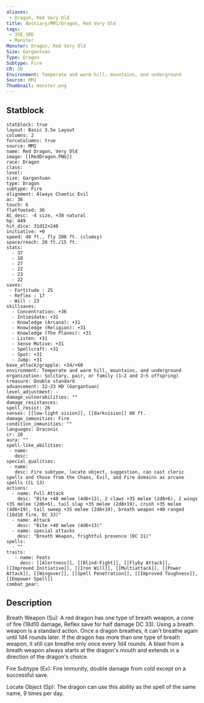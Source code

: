 ```yaml
---
aliases:
 - Dragon, Red Very Old
title: Bestiary/MM1/Dragon, Red Very Old
tags:
 - 35E_SRD
 - Monster
Monster: Dragon, Red Very Old
Size: Gargantuan
Type: Dragon
Subtype: Fire
CR: 20
Environment: Temperate and warm hill, mountains, and underground
Source: MM1
Thumbnail: monster.png
---
```


## Statblock

```statblock
statblock: true
layout: Basic 3.5e Layout
columns: 2
forceColumns: true
source: MM1 
name: Red Dragon, Very Old
image: [[RedDragon.PNG]]
race: Dragon
class: 
level: 
size: Gargantuan
type: Dragon
subtype: Fire
alignment: Always Chaotic Evil
ac: 36
touch: 6
flatfooted: 36
AC_desc: -4 size, +30 natural
hp: 449
hit_dice: 31d12+248
initiative: +0
speed: 40 ft., fly 200 ft. (clumsy)
space/reach: 20 ft./15 ft.
stats:
  - 37
  - 10
  - 27
  - 22
  - 23
  - 22
saves:
 - Fortitude : 25
 - Reflex : 17
 - Will : 23
skillsaves:
  - Concentration: +36
  - Intimidate: +31
  - Knowledge (Arcana): +31
  - Knowledge (Religion): +31
  - Knowledge (The Planes): +31
  - Listen: +31
  - Sense Motive: +31
  - Spellcraft: +31
  - Spot: +31
  - Jump: +31
base_attack/grapple: +34/+60
environment: Temperate and warm hill, mountains, and underground
organization: Solitary, pair, or family (1–2 and 2–5 offspring)
treasure: Double standard
advancement: 32–33 HD (Gargantuan)
level_adjustment: -
damage_vulnerabilities: ""
damage_resistances: 
spell_resist: 26
senses: [[low-light vision]], [[darkvision]] 60 ft.
damage_immunities: Fire
condition_immunities: ""
languages: Draconic
cr: 20
aura: ""
spell-like_abilities:
 - name: 
   desc: 
special_qualities:
 - name:
   desc: Fire subtype, locate object, suggestion, can cast cleric spells and those from the Chaos, Evil, and Fire domains as arcane spells (CL 13)
actions:
  - name: Full Attack
    desc: "Bite +40 melee (4d6+13), 2 claws +35 melee (2d8+6), 2 wings +35 melee (2d6+6), tail slap +35 melee (2d8+19), crush +35 melee (4d6+19), tail sweep +35 melee (2d6+19), breath weapon +40 ranged (18d10 fire, DC 33)"
  - name: Attack
    desc: "Bite +40 melee (4d6+13)"
  - name: special attacks
    desc: "Breath Weapon, frightful presence (DC 31)"
spells:
  - ""
traits:
   - name: Feats
     desc: [[Alertness]], [[Blind-Fight]], [[Flyby Attack]], [[Improved Initiative]], [[Iron Will]], [[Multiattack]], [[Power Attack]], [[Wingover]], [[Spell Penetration]], [[Improved Toughness]], [[Empower Spell]]
combat_gear:  
```

## Description






Breath Weapon (Su): A red dragon has one type of breath weapon, a cone of fire (18d10 damage, Reflex save for half damage DC 33). Using a breath weapon is a standard action. Once a dragon breathes, it can't breathe again until 1d4 rounds later. If the dragon has more than one type of breath weapon, it still can breathe only once every 1d4 rounds. A blast from a breath weapon always starts at the dragon's mouth and extends in a direction of the dragon's choice.

Fire Subtype (Ex): Fire immunity, double damage from cold except on a successful save.

Locate Object (Sp): The dragon can use this ability as the spell of the same name, 9 times per day.